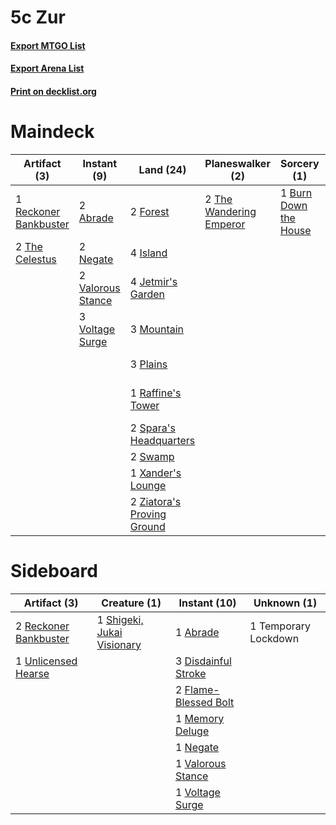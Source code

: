 # 5c Zur

#### [Export MTGO List](../collection/5c%20Zur/5c%20Zur.txt)
#### [Export Arena List](../collection/5c%20Zur/5c%20Zur_arena.txt)
#### [Print on decklist.org](http://decklist.org/?deckmain=2%09Abrade%0A1%09Burn%20Down%20the%20House%0A4%09Fable%20of%20the%20Mirror-Breaker%0A2%09Forest%0A4%09Herd%20Migration%0A4%09Island%0A4%09Jetmir's%20Garden%0A4%09Leyline%20Binding%0A3%09Mountain%0A2%09Negate%0A3%09Plains%0A1%09Raffine's%20Tower%0A1%09Reckoner%20Bankbuster%0A2%09Spara's%20Headquarters%0A2%09Swamp%0A2%09Temporary%20Lockdown%0A2%09The%20Celestus%0A4%09The%20Kami%20War%0A2%09The%20Wandering%20Emperor%0A2%09Valorous%20Stance%0A3%09Voltage%20Surge%0A1%09Xander's%20Lounge%0A2%09Ziatora's%20Proving%20Ground%0A3%09Zur,%20Eternal%20Schemer&deckside=1%09Abrade%0A3%09Disdainful%20Stroke%0A2%09Flame-Blessed%20Bolt%0A1%09Memory%20Deluge%0A1%09Negate%0A2%09Reckoner%20Bankbuster%0A1%09Shigeki,%20Jukai%20Visionary%0A1%09Temporary%20Lockdown%0A1%09Unlicensed%20Hearse%0A1%09Valorous%20Stance%0A1%09Voltage%20Surge)
# Maindeck

|                                          Artifact (3)                                          |                                        Instant (9)                                         |                                              Land (24)                                              |                                         Planeswalker (2)                                         |                                          Sorcery (1)                                           |        Unknown (21)         |
|------------------------------------------------------------------------------------------------|--------------------------------------------------------------------------------------------|-----------------------------------------------------------------------------------------------------|--------------------------------------------------------------------------------------------------|------------------------------------------------------------------------------------------------|-----------------------------|
|1 [Reckoner Bankbuster](http://gatherer.wizards.com/Pages/Card/Details.aspx?multiverseid=548568)|2 [Abrade](http://gatherer.wizards.com/Pages/Card/Details.aspx?multiverseid=430772)         |2 [Forest](http://gatherer.wizards.com/Pages/Card/Details.aspx?multiverseid=439860)                  |2 [The Wandering Emperor](http://gatherer.wizards.com/Pages/Card/Details.aspx?multiverseid=548337)|1 [Burn Down the House](http://gatherer.wizards.com/Pages/Card/Details.aspx?multiverseid=534907)|4 Fable of the Mirror-Breaker|
|2 [The Celestus](http://gatherer.wizards.com/Pages/Card/Details.aspx?multiverseid=535049)       |2 [Negate](http://gatherer.wizards.com/Pages/Card/Details.aspx?multiverseid=423707)         |4 [Island](http://gatherer.wizards.com/Pages/Card/Details.aspx?multiverseid=439857)                  |                                                                                                  |                                                                                                |4 Herd Migration             |
|                                                                                                |2 [Valorous Stance](http://gatherer.wizards.com/Pages/Card/Details.aspx?multiverseid=391950)|4 [Jetmir's Garden](http://gatherer.wizards.com/Pages/Card/Details.aspx?multiverseid=555451)         |                                                                                                  |                                                                                                |4 Leyline Binding            |
|                                                                                                |3 [Voltage Surge](http://gatherer.wizards.com/Pages/Card/Details.aspx?multiverseid=548476)  |3 [Mountain](http://gatherer.wizards.com/Pages/Card/Details.aspx?multiverseid=439859)                |                                                                                                  |                                                                                                |2 Temporary Lockdown         |
|                                                                                                |                                                                                            |3 [Plains](http://gatherer.wizards.com/Pages/Card/Details.aspx?multiverseid=439856)                  |                                                                                                  |                                                                                                |4 The Kami War               |
|                                                                                                |                                                                                            |1 [Raffine's Tower](http://gatherer.wizards.com/Pages/Card/Details.aspx?multiverseid=555455)         |                                                                                                  |                                                                                                |3 Zur, Eternal Schemer       |
|                                                                                                |                                                                                            |2 [Spara's Headquarters](http://gatherer.wizards.com/Pages/Card/Details.aspx?multiverseid=555458)    |                                                                                                  |                                                                                                |                             |
|                                                                                                |                                                                                            |2 [Swamp](http://gatherer.wizards.com/Pages/Card/Details.aspx?multiverseid=439858)                   |                                                                                                  |                                                                                                |                             |
|                                                                                                |                                                                                            |1 [Xander's Lounge](http://gatherer.wizards.com/Pages/Card/Details.aspx?multiverseid=555461)         |                                                                                                  |                                                                                                |                             |
|                                                                                                |                                                                                            |2 [Ziatora's Proving Ground](http://gatherer.wizards.com/Pages/Card/Details.aspx?multiverseid=555462)|                                                                                                  |                                                                                                |                             |


# Sideboard

|                                          Artifact (3)                                          |                                            Creature (1)                                             |                                         Instant (10)                                          |    Unknown (1)     |
|------------------------------------------------------------------------------------------------|-----------------------------------------------------------------------------------------------------|-----------------------------------------------------------------------------------------------|--------------------|
|2 [Reckoner Bankbuster](http://gatherer.wizards.com/Pages/Card/Details.aspx?multiverseid=548568)|1 [Shigeki, Jukai Visionary](http://gatherer.wizards.com/Pages/Card/Details.aspx?multiverseid=548515)|1 [Abrade](http://gatherer.wizards.com/Pages/Card/Details.aspx?multiverseid=430772)            |1 Temporary Lockdown|
|1 [Unlicensed Hearse](http://gatherer.wizards.com/Pages/Card/Details.aspx?multiverseid=555447)  |                                                                                                     |3 [Disdainful Stroke](http://gatherer.wizards.com/Pages/Card/Details.aspx?multiverseid=420705) |                    |
|                                                                                                |                                                                                                     |2 [Flame-Blessed Bolt](http://gatherer.wizards.com/Pages/Card/Details.aspx?multiverseid=541014)|                    |
|                                                                                                |                                                                                                     |1 [Memory Deluge](http://gatherer.wizards.com/Pages/Card/Details.aspx?multiverseid=534825)     |                    |
|                                                                                                |                                                                                                     |1 [Negate](http://gatherer.wizards.com/Pages/Card/Details.aspx?multiverseid=423707)            |                    |
|                                                                                                |                                                                                                     |1 [Valorous Stance](http://gatherer.wizards.com/Pages/Card/Details.aspx?multiverseid=391950)   |                    |
|                                                                                                |                                                                                                     |1 [Voltage Surge](http://gatherer.wizards.com/Pages/Card/Details.aspx?multiverseid=548476)     |                    |

